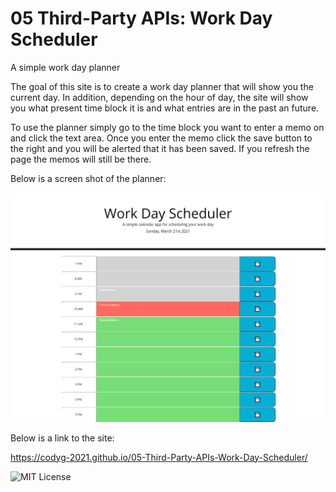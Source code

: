 # 05 Third-Party APIs: Work Day Scheduler

A simple work day planner

The goal of this site is to create a work day planner that will show you the current day. In addition, depending on the hour of day, the site will show you what present time block it is and what entries are in the past an future. 

To use the planner simply go to the time block you want to enter a memo on and click the text area. Once you enter the memo click the save button to the right and you will be alerted that it has been saved. If you refresh the page the memos will still be there. 

Below is a screen shot of the planner:

![The finished Work Day Planner](assets/images/screenshot-Work-Day-Scheduler.png)

Below is a link to the site:

https://codyg-2021.github.io/05-Third-Party-APIs-Work-Day-Scheduler/

![MIT License](https://img.shields.io/apm/l/atomic-design-ui.svg?)
